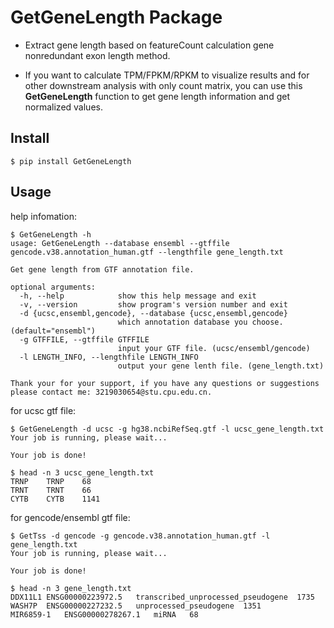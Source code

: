 # GetGeneLength Package

- Extract gene length based on featureCount calculation gene nonredundant exon length method.

- If you want to calculate TPM/FPKM/RPKM to visualize results and for other downstream analysis with only count matrix, you can use this **GetGeneLength** function to get gene length information and get normalized values.

## Install

```shell
$ pip install GetGeneLength
```

## Usage

help infomation:

```shell
$ GetGeneLength -h
usage: GetGeneLength --database ensembl --gtffile gencode.v38.annotation_human.gtf --lengthfile gene_length.txt

Get gene length from GTF annotation file.

optional arguments:
  -h, --help            show this help message and exit
  -v, --version         show program's version number and exit
  -d {ucsc,ensembl,gencode}, --database {ucsc,ensembl,gencode}
                        which annotation database you choose. (default="ensembl")
  -g GTFFILE, --gtffile GTFFILE
                        input your GTF file. (ucsc/ensembl/gencode)
  -l LENGTH_INFO, --lengthfile LENGTH_INFO
                        output your gene lenth file. (gene_length.txt)

Thank your for your support, if you have any questions or suggestions please contact me: 3219030654@stu.cpu.edu.cn.
```

for ucsc gtf file:

```shell
$ GetGeneLength -d ucsc -g hg38.ncbiRefSeq.gtf -l ucsc_gene_length.txt
Your job is running, please wait...

Your job is done!

$ head -n 3 ucsc_gene_length.txt
TRNP	TRNP	68
TRNT	TRNT	66
CYTB	CYTB	1141
```

for gencode/ensembl gtf file:

```shell
$ GetTss -d gencode -g gencode.v38.annotation_human.gtf -l gene_length.txt
Your job is running, please wait...

Your job is done!

$ head -n 3 gene_length.txt
DDX11L1	ENSG00000223972.5	transcribed_unprocessed_pseudogene	1735
WASH7P	ENSG00000227232.5	unprocessed_pseudogene	1351
MIR6859-1	ENSG00000278267.1	miRNA	68
```